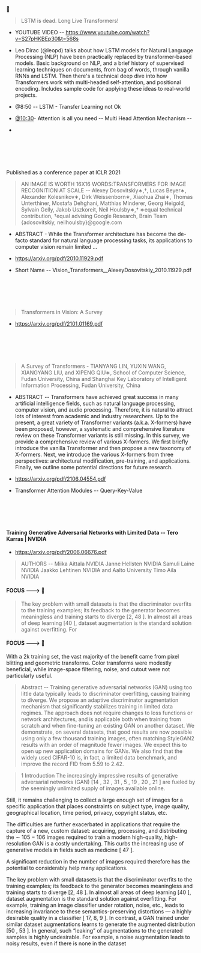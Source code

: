#

<br/>

#

:star_struck:

> LSTM is dead. Long Live Transformers!
- YOUTUBE VIDEO -- https://www.youtube.com/watch?v=S27pHKBEp30&t=568s
- Leo Dirac (@leopd) talks about how LSTM models for Natural Language Processing (NLP) have been practically replaced by transformer-based models.  Basic background on NLP, and a brief history of supervised learning techniques on documents, from bag of words, through vanilla RNNs and LSTM.  Then there's a technical deep dive into how Transformers work with multi-headed self-attention, and positional encoding.  Includes sample code for applying these ideas to real-world projects.

- @8:50 -- LSTM - Transfer Learning not Ok 
- [@10:30](https://www.youtube.com/watch?v=S27pHKBEp30&t=630s)- Attention is all you need -- Multi Head Attention Mechanism -- 
- 

#

<br/>

#

Published as a conference paper at ICLR 2021

> AN IMAGE IS WORTH 16X16 WORDS:TRANSFORMERS FOR IMAGE RECOGNITION AT SCALE -- Alexey Dosovitskiy∗,†, Lucas Beyer∗, Alexander Kolesnikov∗, Dirk Weissenborn∗, Xiaohua Zhai∗, Thomas Unterthiner, Mostafa Dehghani, Matthias Minderer, Georg Heigold, Sylvain Gelly, Jakob Uszkoreit, Neil Houlsby∗,† ∗equal technical contribution, †equal advising Google Research, Brain Team {adosovitskiy, neilhoulsby}@google.com

- ABSTRACT - While the Transformer architecture has become the de-facto standard for natural language processing tasks, its applications to computer vision remain limited ...

- https://arxiv.org/pdf/2010.11929.pdf
- Short Name -- Vision_Transformers__AlexeyDosovitskiy_2010.11929.pdf

#

<br/>

#

> Transformers in Vision: A Survey
- https://arxiv.org/pdf/2101.01169.pdf


#

<br/>

#


> A Survey of Transformers - TIANYANG LIN, YUXIN WANG, XIANGYANG LIU, and XIPENG QIU∗, School of Computer
Science, Fudan University, China and Shanghai Key Laboratory of Intelligent Information Processing, Fudan
University, China

- ABSTRACT --    Transformers have achieved great success in many artificial intelligence fields, such as natural language
processing, computer vision, and audio processing. Therefore, it is natural to attract lots of interest from
academic and industry researchers. Up to the present, a great variety of Transformer variants (a.k.a. X-formers)
have been proposed, however, a systematic and comprehensive literature review on these Transformer variants
is still missing. In this survey, we provide a comprehensive review of various X-formers. We first briefly
introduce the vanilla Transformer and then propose a new taxonomy of X-formers. Next, we introduce the
various X-formers from three perspectives: architectural modification, pre-training, and applications. Finally,
we outline some potential directions for future research.

- https://arxiv.org/pdf/2106.04554.pdf

- Transformer Attention Modules --  Query-Key-Value

#

<br/>

#

#### Training Generative Adversarial Networks with Limited Data -- Tero Karras | NVIDIA
- https://arxiv.org/pdf/2006.06676.pdf

> AUTHORS -- Miika Aittala NVIDIA Janne Hellsten NVIDIA Samuli Laine NVIDIA Jaakko Lehtinen NVIDIA and Aalto University
Timo Aila NVIDIA

#### FOCUS ---> :star_struck:
> The key problem with small datasets is that the discriminator overfits to the training examples; its feedback to the generator becomes meaningless and training starts to diverge [2, 48 ]. In almost all areas of deep learning [40 ], dataset augmentation is the standard solution against overfitting. For

#### FOCUS ---> :star_struck:
With a 2k training set, the vast majority of the benefit came from pixel blitting and geometric transforms. Color transforms were modestly beneficial, while image-space filtering, noise, and cutout were not particularly useful. 

> Abstract -- Training generative adversarial networks (GAN) using too little data typically leads
to discriminator overfitting, causing training to diverge. We propose an adaptive
discriminator augmentation mechanism that significantly stabilizes training in
limited data regimes. The approach does not require changes to loss functions
or network architectures, and is applicable both when training from scratch and
when fine-tuning an existing GAN on another dataset. We demonstrate, on several
datasets, that good results are now possible using only a few thousand training
images, often matching StyleGAN2 results with an order of magnitude fewer
images. We expect this to open up new application domains for GANs. We also
find that the widely used CIFAR-10 is, in fact, a limited data benchmark, and
improve the record FID from 5.59 to 2.42.

> 1 Introduction
The increasingly impressive results of generative adversarial networks (GAN) [14 , 32 , 31 , 5 , 19 ,
20 , 21 ] are fueled by the seemingly unlimited supply of images available online. 

Still, it remains challenging to collect a large enough set of images for a specific application that places constraints
on subject type, image quality, geographical location, time period, privacy, copyright status, etc.

The difficulties are further exacerbated in applications that require the capture of a new, custom dataset: acquiring, processing, and distributing the ∼ 105 − 106 images required to train a modern high-quality, high-resolution GAN is a costly undertaking. This curbs the increasing use of generative models in fields such as medicine [ 47 ]. 

A significant reduction in the number of images required therefore has the potential to considerably help many applications.

The key problem with small datasets is that the discriminator overfits to the training examples; its feedback to the generator becomes meaningless and training starts to diverge [2, 48 ]. In almost all areas of deep learning [40 ], dataset augmentation is the standard solution against overfitting. For
example, training an image classifier under rotation, noise, etc., leads to increasing invariance to these
semantics-preserving distortions — a highly desirable quality in a classifier [ 17, 8, 9 ]. In contrast,
a GAN trained under similar dataset augmentations learns to generate the augmented distribution
[50 , 53 ]. In general, such “leaking” of augmentations to the generated samples is highly undesirable.
For example, a noise augmentation leads to noisy results, even if there is none in the dataset



#

<br/>

#

